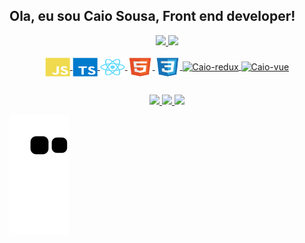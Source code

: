## Ola, eu sou Caio Sousa, Front end developer!

<div align="center" style="display: inline_block">
  <a href="https://github.com/CLSCaio">
  <img height="180em" src="https://github-readme-stats.vercel.app/api?username=clscaio&show_icons=true&theme=dracula&include_all_commits=true&count_private=true"/>
  <img height="180em" src="https://github-readme-stats.vercel.app/api/top-langs/?username=clscaio&layout=compact&langs_count=7&theme=dracula"/>
</div>
<div align="center" style="display: inline_block"><br>
  <img align="center" alt="Caio-Js" height="30" width="40" src="https://raw.githubusercontent.com/devicons/devicon/master/icons/javascript/javascript-plain.svg">
  <img align="center" alt="Caio-Ts" height="30" width="40" src="https://raw.githubusercontent.com/devicons/devicon/master/icons/typescript/typescript-plain.svg">
  <img align="center" alt="Caio-React" height="30" width="40" src="https://raw.githubusercontent.com/devicons/devicon/master/icons/react/react-original.svg">
  <img align="center" alt="Caio-HTML" height="30" width="40" src="https://raw.githubusercontent.com/devicons/devicon/master/icons/html5/html5-original.svg">
  <img align="center" alt="Caio-CSS" height="30" width="40" src="https://raw.githubusercontent.com/devicons/devicon/master/icons/css3/css3-original.svg">
  <img align="center" alt="Caio-redux" height="30" width="40" src="https://cdn.jsdelivr.net/gh/devicons/devicon/icons/redux/redux-original.svg" />
  <img align="center" alt="Caio-vue" height="30" width="40" src="https://cdn.jsdelivr.net/gh/devicons/devicon/icons/vuejs/vuejs-original.svg" />
</div>
  
  ##
 
<div align="center" style="display: inline_block">
   
  <a href = "mailto:caiol.sousa@gmail.com" target="_blank">
    <img src="https://img.shields.io/badge/-Gmail-%23333?style=for-the-badge&logo=gmail&logoColor=white" target="_blank">
  </a>
  
  <a href = " https://www.youtube.com/channel/UCdZlM9IBpybu_DY9mgUxDNA" target="_blank">
    <img src="https://img.shields.io/badge/-Gmail-%23333?style=for-the-badge&logo=gmail&logoColor=white" target="_blank">
  </a>
  
  <a href="https://www.linkedin.com/in/caio-sousa-8a0b1a222" target="_blank">
    <img src="https://img.shields.io/badge/YouTube-FF0000?style=for-the-badge&logo=youtube&logoColor=white" target="_blank">
  </a> 
  
</div>
  
  ![Snake animation](https://github.com/clscaio/clscaio/blob/output/github-contribution-grid-snake.svg)



















